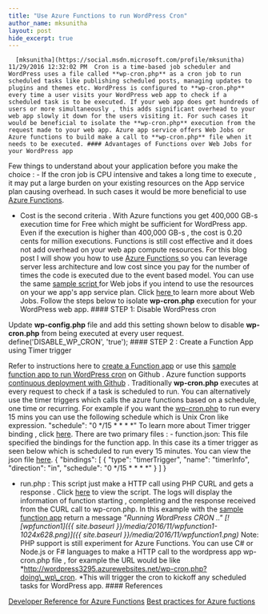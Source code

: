 ```yaml
---
title: "Use Azure Functions to run WordPress Cron"
author_name: mksunitha
layout: post
hide_excerpt: true
---
```

      [mksunitha](https://social.msdn.microsoft.com/profile/mksunitha)  11/29/2016 12:32:02 PM  Cron is a time-based job scheduler and WordPress uses a file called **wp-cron.php** as a cron job to run scheduled tasks like publishing scheduled posts, managing updates to plugins and themes etc. WordPress is configured to **wp-cron.php** every time a user visits your WordPress web app to check if a scheduled task is to be executed. If your web app does get hundreds of users or more simultaneously , this adds significant overhead to your web app slowly it down for the users visiting it. For such cases it would be beneficial to isolate the **wp-cron.php** execution from the request made to your web app. Azure app service offers Web Jobs or Azure functions to build make a call to **wp-cron.php** file when it needs to be executed. #### Advantages of Functions over Web Jobs for your WordPress app

 Few things to understand about your application before you make the choice :  - If the cron job is CPU intensive and takes a long time to execute , it may put a large burden on your existing resources on the App service plan causing overhead. In such cases it would be more beneficial to use [Azure Functions](https://azure.microsoft.com/en-us/services/functions/).
 - Cost is the second criteria . With Azure functions you get 400,000 GB-s execution time for Free which might be sufficient for WordPress app. Even if the execution is higher than 400,000 GB-s , the cost is 0.20 cents for million executions. Functions is still cost effective and it does not add overhead on your web app compute resources.
  For this blog post I will show you how to use [Azure Functions ](https://azure.microsoft.com/en-us/services/functions/) so you can leverage server less architecture and low cost since you pay for the number of times the code is executed due to the event based model. You can use the same [sample script ](https://github.com/SunBuild/WordPressCronFunction/blob/master/wpcronfunction/run.php)for Web jobs if you intend to use the resources on your we app's app service plan. Click [here ](https://docs.microsoft.com/en-us/azure/app-service-web/web-sites-create-web-jobs)to learn more about Web Jobs. Follow the steps below to isolate **wp-cron.php** execution for your WordPress web app. #### STEP 1: Disable WordPress cron

 Update **wp-config.php** file and add this setting shown below to disable **wp-cron.php** from being executed at every user request. define('DISABLE\_WP\_CRON', 'true'); #### STEP 2 : Create a Function App using Timer trigger

 Refer to instructions here to [create a Function app](https://docs.microsoft.com/en-us/azure/azure-functions/functions-create-first-azure-function-azure-portal) or use this [sample function app to run WordPress cron](https://github.com/SunBuild/WordPressCronFunction) on Github . Azure function supports [continuous deployment with Github](https://docs.microsoft.com/en-us/azure/azure-functions/functions-continuous-deployment) . Traditionally **wp-cron.php** executes at every request to check if a task is scheduled to run. You can alternatively use the timer triggers which calls the azure functions based on a schedule, one time or recurring. For example if you want the [wp-cron.php](https://github.com/SunBuild/WordPressCronFunction/blob/master/wpcronfunction/function.json) to run every 15 mins you can use the following schedule which is Unix Cron like expression. "schedule": "0 */15 * * * *" To learn more about Timer trigger binding , click [here](https://docs.microsoft.com/en-us/azure/azure-functions/functions-bindings-timer). There are two primary files :  - function.json: This file specified the bindings for the function app. In this case its a timer trigger as seen below which is scheduled to run every 15 minutes. You can view the json file [here](https://github.com/SunBuild/WordPressCronFunction/blob/master/wpcronfunction/function.json). { "bindings": [ { "type": "timerTrigger", "name": "timerInfo", "direction": "in", "schedule": "0 */15 * * * *" } ] }  
 - run.php : This script just make a HTTP call using PHP CURL and gets a response . Click [here](https://github.com/SunBuild/WordPressCronFunction/blob/master/wpcronfunction/run.php) to view the script. The logs will display the information of function starting , completing and the response received from the CURL call to wp-cron.php. In this example with the [sample function app](https://github.com/SunBuild/WordPressCronFunction/) return a message *"Running WordPress CRON .." [![wpfunction1]({{ site.baseurl }}/media/2016/11/wpfunction1-1024x628.png)]({{ site.baseurl }}/media/2016/11/wpfunction1.png)*
  Note: PHP support is still experiment for Azure Functions. You can use C# or Node.js or F# languages to make a HTTP call to the wordpress app wp-cron.php file , for example the URL would be like *http://wordpress3295.azurewebsites.net/wp-cron.php?doing\_wp\_cron. *This will trigger the cron to kickoff any scheduled tasks for WordPress app. #### References

 [Developer Reference for Azure Functions](https://docs.microsoft.com/en-us/azure/azure-functions/functions-reference) [Best practices for Azure fuctions](https://docs.microsoft.com/en-us/azure/azure-functions/functions-best-practices)     